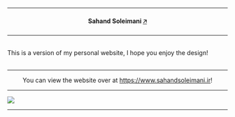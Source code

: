 <hr>
    <h4 align="center">Sahand Soleimani <a href="https://www.sahandsoleimani.ir">🡥</a></h4>
<hr>
    <p><br>This is a version of my personal website, I hope you enjoy the design!<br></br></p>
<hr>
    <p align="center">You can view the website over at <a href="https://www.sahandsoleimani.ir">https://www.sahandsoleimani.ir</a>!</p>
<hr>
    <img src="https://github.com/user-attachments/assets/5c18ea3b-1607-45ed-8716-fbabcec66395" />
<hr>
